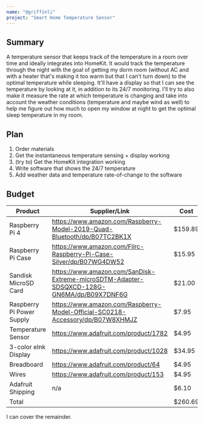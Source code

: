 ```yaml
---
name: "@griffinli"
project: "Smart Home Temperature Sensor"
---
```


## Summary

A temperature sensor that keeps track of the temperature in a room over time and ideally integrates into HomeKit. It would track the temperature through the night with the goal of getting my dorm room (without AC and with a heater that's making it too warm but that I can't turn down) to the optimal temperature while sleeping. It'll have a display so that I can see the temperature by looking at it, in addition to its 24/7 monitoring. I'll try to also make it measure the rate at which temperature is changing and take into account the weather conditions (temperature and maybe wind as well) to help me figure out how much to open my window at night to get the optimal sleep temperature in my room.

## Plan

1. Order materials
2. Get the instantaneous temperature sensing + display working
3. (try to) Get the HomeKit integration working
4. Write software that shows the 24/7 temperature
5. Add weather data and temperature rate-of-change to the software

## Budget

| Product         | Supplier/Link                         | Cost   |
| --------------- | ------------------------------------- | ------ |
| Raspberry Pi 4  | https://www.amazon.com/Raspberry-Model-2019-Quad-Bluetooth/dp/B07TC2BK1X | $159.89  |
| Raspberry Pi Case | https://www.amazon.com/Flirc-Raspberry-Pi-Case-Silver/dp/B07WG4DW52 | $15.95 |
| Sandisk MicroSD Card | https://www.amazon.com/SanDisk-Extreme-microSDTM-Adapter-SDSQXCD-128G-GN6MA/dp/B09X7DNF6G | $21.00 |
| Raspberry Pi Power Supply | https://www.amazon.com/Raspberry-Model-Official-SC0218-Accessory/dp/B07W8XHMJZ | $7.95|
| Temperature Sensor | https://www.adafruit.com/product/1782 | $4.95 |
| 3-color eInk Display | https://www.adafruit.com/product/1028 | $34.95 |
| Breadboard | https://www.adafruit.com/product/64 | $4.95 |
| Wires | https://www.adafruit.com/product/153 | $4.95 |
| Adafruit Shipping | n/a | $6.10 |
| Total           |                                       | $260.69 |

I can cover the remainder.
